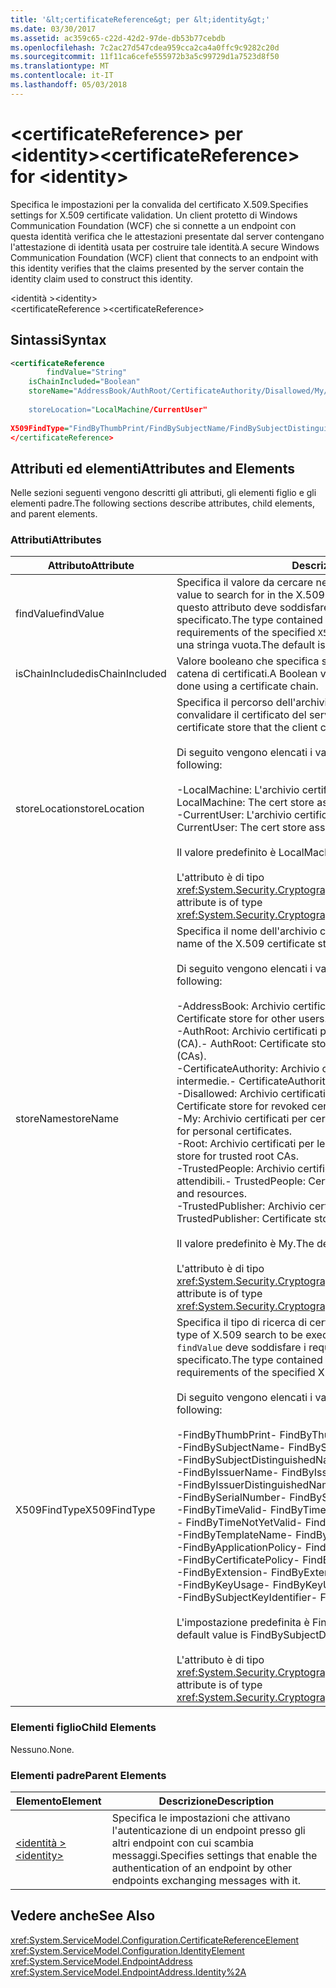 ```yaml
---
title: '&lt;certificateReference&gt; per &lt;identity&gt;'
ms.date: 03/30/2017
ms.assetid: ac359c65-c22d-42d2-97de-db53b77cebdb
ms.openlocfilehash: 7c2ac27d547cdea959cca2ca4a0ffc9c9282c20d
ms.sourcegitcommit: 11f11ca6cefe555972b3a5c99729d1a7523d8f50
ms.translationtype: MT
ms.contentlocale: it-IT
ms.lasthandoff: 05/03/2018
---
```

# <a name="ltcertificatereferencegt-for-ltidentitygt"></a><span data-ttu-id="6ad08-102">&lt;certificateReference&gt; per &lt;identity&gt;</span><span class="sxs-lookup"><span data-stu-id="6ad08-102">&lt;certificateReference&gt; for &lt;identity&gt;</span></span>
<span data-ttu-id="6ad08-103">Specifica le impostazioni per la convalida del certificato X.509.</span><span class="sxs-lookup"><span data-stu-id="6ad08-103">Specifies settings for X.509 certificate validation.</span></span> <span data-ttu-id="6ad08-104">Un client protetto di Windows Communication Foundation (WCF) che si connette a un endpoint con questa identità verifica che le attestazioni presentate dal server contengano l'attestazione di identità usata per costruire tale identità.</span><span class="sxs-lookup"><span data-stu-id="6ad08-104">A secure Windows Communication Foundation (WCF) client that connects to an endpoint with this identity verifies that the claims presented by the server contain the identity claim used to construct this identity.</span></span>  
  
 <span data-ttu-id="6ad08-105">\<identità ></span><span class="sxs-lookup"><span data-stu-id="6ad08-105">\<identity></span></span>  
<span data-ttu-id="6ad08-106">\<certificateReference ></span><span class="sxs-lookup"><span data-stu-id="6ad08-106">\<certificateReference></span></span>  
  
## <a name="syntax"></a><span data-ttu-id="6ad08-107">Sintassi</span><span class="sxs-lookup"><span data-stu-id="6ad08-107">Syntax</span></span>  
  
```xml  
<certificateReference   
        findValue="String"   
    isChainIncluded="Boolean"  
    storeName="AddressBook/AuthRoot/CertificateAuthority/Disallowed/My/Root/TrustedPeople/TrustedPublisher"storeName="  
  
    storeLocation="LocalMachine/CurrentUser"  
  
X509FindType="FindByThumbPrint/FindBySubjectName/FindBySubjectDistinguishedName/FindByIssuerName/FindByIssuerDistinguishedName/FindBySerialNumber/FindByTimeValid/FindByTimeNotYetValid/FindByTemplateName/FindByApplicationPolicy/FindByCertificatePolicy/FindByExtension/FindByKeyUsage/FindBySubjectKeyIdentifier"  
</certificateReference>  
```  
  
## <a name="attributes-and-elements"></a><span data-ttu-id="6ad08-108">Attributi ed elementi</span><span class="sxs-lookup"><span data-stu-id="6ad08-108">Attributes and Elements</span></span>  
 <span data-ttu-id="6ad08-109">Nelle sezioni seguenti vengono descritti gli attributi, gli elementi figlio e gli elementi padre.</span><span class="sxs-lookup"><span data-stu-id="6ad08-109">The following sections describe attributes, child elements, and parent elements.</span></span>  
  
### <a name="attributes"></a><span data-ttu-id="6ad08-110">Attributi</span><span class="sxs-lookup"><span data-stu-id="6ad08-110">Attributes</span></span>  
  
|<span data-ttu-id="6ad08-111">Attributo</span><span class="sxs-lookup"><span data-stu-id="6ad08-111">Attribute</span></span>|<span data-ttu-id="6ad08-112">Descrizione</span><span class="sxs-lookup"><span data-stu-id="6ad08-112">Description</span></span>|  
|---------------|-----------------|  
|<span data-ttu-id="6ad08-113">findValue</span><span class="sxs-lookup"><span data-stu-id="6ad08-113">findValue</span></span>|<span data-ttu-id="6ad08-114">Specifica il valore da cercare nell'archivio certificati X.509.</span><span class="sxs-lookup"><span data-stu-id="6ad08-114">Specifies the value to search for in the X.509 certificate store.</span></span> <span data-ttu-id="6ad08-115">Il tipo contenuto in questo attributo deve soddisfare i requisiti del valore `X509FindType` specificato.</span><span class="sxs-lookup"><span data-stu-id="6ad08-115">The type contained in this attribute must satisfy the requirements of the specified `X509FindType` value.</span></span> <span data-ttu-id="6ad08-116">Il valore predefinito è una stringa vuota.</span><span class="sxs-lookup"><span data-stu-id="6ad08-116">The default is an empty string.</span></span>|  
|<span data-ttu-id="6ad08-117">isChainIncluded</span><span class="sxs-lookup"><span data-stu-id="6ad08-117">isChainIncluded</span></span>|<span data-ttu-id="6ad08-118">Valore booleano che specifica se la convalida viene eseguita usando una catena di certificati.</span><span class="sxs-lookup"><span data-stu-id="6ad08-118">A Boolean value that specifies if the validation is done using a certificate chain.</span></span>|  
|<span data-ttu-id="6ad08-119">storeLocation</span><span class="sxs-lookup"><span data-stu-id="6ad08-119">storeLocation</span></span>|<span data-ttu-id="6ad08-120">Specifica il percorso dell'archivio certificati che il client può usare per convalidare il certificato del server.</span><span class="sxs-lookup"><span data-stu-id="6ad08-120">Specifies the location of the certificate store that the client can use to validate the server’s certificate.</span></span><br /><br /> <span data-ttu-id="6ad08-121">Di seguito vengono elencati i valori validi:</span><span class="sxs-lookup"><span data-stu-id="6ad08-121">Valid values include the following:</span></span><br /><br /> <span data-ttu-id="6ad08-122">-LocalMachine: L'archivio certificati assegnato al computer locale.</span><span class="sxs-lookup"><span data-stu-id="6ad08-122">-   LocalMachine: The cert store assigned to the local machine.</span></span><br /><span data-ttu-id="6ad08-123">-CurrentUser: L'archivio certificati assegnato all'utente corrente.</span><span class="sxs-lookup"><span data-stu-id="6ad08-123">-   CurrentUser: The cert store assigned to the current user.</span></span><br /><br /> <span data-ttu-id="6ad08-124">Il valore predefinito è LocalMachine.</span><span class="sxs-lookup"><span data-stu-id="6ad08-124">The default value is LocalMachine.</span></span><br /><br /> <span data-ttu-id="6ad08-125">L'attributo è di tipo <xref:System.Security.Cryptography.X509Certificates.StoreLocation>.</span><span class="sxs-lookup"><span data-stu-id="6ad08-125">This attribute is of type <xref:System.Security.Cryptography.X509Certificates.StoreLocation>.</span></span>|  
|<span data-ttu-id="6ad08-126">storeName</span><span class="sxs-lookup"><span data-stu-id="6ad08-126">storeName</span></span>|<span data-ttu-id="6ad08-127">Specifica il nome dell'archivio certificati X.509 da aprire.</span><span class="sxs-lookup"><span data-stu-id="6ad08-127">Specifies the name of the X.509 certificate store to open.</span></span><br /><br /> <span data-ttu-id="6ad08-128">Di seguito vengono elencati i valori validi:</span><span class="sxs-lookup"><span data-stu-id="6ad08-128">Valid values include the following:</span></span><br /><br /> <span data-ttu-id="6ad08-129">-AddressBook: Archivio certificati per altri utenti.</span><span class="sxs-lookup"><span data-stu-id="6ad08-129">-   AddressBook: Certificate store for other users.</span></span><br /><span data-ttu-id="6ad08-130">-AuthRoot: Archivio certificati per autorità di certificazione di terze parti (CA).</span><span class="sxs-lookup"><span data-stu-id="6ad08-130">-   AuthRoot: Certificate store for third-party certification authorities (CAs).</span></span><br /><span data-ttu-id="6ad08-131">-CertificateAuthority: Archivio certificati per autorità di certificazione intermedie.</span><span class="sxs-lookup"><span data-stu-id="6ad08-131">-   CertificateAuthority: Certificate store for intermediate CAs.</span></span><br /><span data-ttu-id="6ad08-132">-Disallowed: Archivio certificati per certificati revocati.</span><span class="sxs-lookup"><span data-stu-id="6ad08-132">-   Disallowed: Certificate store for revoked certificates.</span></span><br /><span data-ttu-id="6ad08-133">-My: Archivio certificati per certificati personali.</span><span class="sxs-lookup"><span data-stu-id="6ad08-133">-   My: Certificate store for personal certificates.</span></span><br /><span data-ttu-id="6ad08-134">-Root: Archivio certificati per le CA radice attendibili.</span><span class="sxs-lookup"><span data-stu-id="6ad08-134">-   Root: Certificate store for trusted root CAs.</span></span><br /><span data-ttu-id="6ad08-135">-TrustedPeople: Archivio certificati per utenti e risorse direttamente attendibili.</span><span class="sxs-lookup"><span data-stu-id="6ad08-135">-   TrustedPeople: Certificate store for directly trusted people and resources.</span></span><br /><span data-ttu-id="6ad08-136">-TrustedPublisher: Archivio certificati per autori direttamente attendibili.</span><span class="sxs-lookup"><span data-stu-id="6ad08-136">-   TrustedPublisher: Certificate store for directly trusted publishers.</span></span><br /><br /> <span data-ttu-id="6ad08-137">Il valore predefinito è My.</span><span class="sxs-lookup"><span data-stu-id="6ad08-137">The default value is My.</span></span><br /><br /> <span data-ttu-id="6ad08-138">L'attributo è di tipo <xref:System.Security.Cryptography.X509Certificates.StoreName>.</span><span class="sxs-lookup"><span data-stu-id="6ad08-138">This attribute is of type <xref:System.Security.Cryptography.X509Certificates.StoreName>.</span></span>|  
|<span data-ttu-id="6ad08-139">X509FindType</span><span class="sxs-lookup"><span data-stu-id="6ad08-139">X509FindType</span></span>|<span data-ttu-id="6ad08-140">Specifica il tipo di ricerca di certificati X.509 da eseguire.</span><span class="sxs-lookup"><span data-stu-id="6ad08-140">Specifies the type of X.509 search to be executed.</span></span> <span data-ttu-id="6ad08-141">Il tipo contenuto nell'attributo `findValue` deve soddisfare i requisiti del valore X509FindType specificato.</span><span class="sxs-lookup"><span data-stu-id="6ad08-141">The type contained in the `findValue` attribute must satisfy the requirements of the specified X509FindType.</span></span><br /><br /> <span data-ttu-id="6ad08-142">Di seguito vengono elencati i valori validi:</span><span class="sxs-lookup"><span data-stu-id="6ad08-142">Valid values include the following:</span></span><br /><br /> <span data-ttu-id="6ad08-143">-FindByThumbPrint</span><span class="sxs-lookup"><span data-stu-id="6ad08-143">-   FindByThumbPrint</span></span><br /><span data-ttu-id="6ad08-144">-FindBySubjectName</span><span class="sxs-lookup"><span data-stu-id="6ad08-144">-   FindBySubjectName</span></span><br /><span data-ttu-id="6ad08-145">-FindBySubjectDistinguishedName</span><span class="sxs-lookup"><span data-stu-id="6ad08-145">-   FindBySubjectDistinguishedName</span></span><br /><span data-ttu-id="6ad08-146">-FindByIssuerName</span><span class="sxs-lookup"><span data-stu-id="6ad08-146">-   FindByIssuerName</span></span><br /><span data-ttu-id="6ad08-147">-FindByIssuerDistinguishedName</span><span class="sxs-lookup"><span data-stu-id="6ad08-147">-   FindByIssuerDistinguishedName</span></span><br /><span data-ttu-id="6ad08-148">-FindBySerialNumber</span><span class="sxs-lookup"><span data-stu-id="6ad08-148">-   FindBySerialNumber</span></span><br /><span data-ttu-id="6ad08-149">-FindByTimeValid</span><span class="sxs-lookup"><span data-stu-id="6ad08-149">-   FindByTimeValid</span></span><br /><span data-ttu-id="6ad08-150">-   FindByTimeNotYetValid</span><span class="sxs-lookup"><span data-stu-id="6ad08-150">-   FindByTimeNotYetValid</span></span><br /><span data-ttu-id="6ad08-151">-FindByTemplateName</span><span class="sxs-lookup"><span data-stu-id="6ad08-151">-   FindByTemplateName</span></span><br /><span data-ttu-id="6ad08-152">-FindByApplicationPolicy</span><span class="sxs-lookup"><span data-stu-id="6ad08-152">-   FindByApplicationPolicy</span></span><br /><span data-ttu-id="6ad08-153">-FindByCertificatePolicy</span><span class="sxs-lookup"><span data-stu-id="6ad08-153">-   FindByCertificatePolicy</span></span><br /><span data-ttu-id="6ad08-154">-FindByExtension</span><span class="sxs-lookup"><span data-stu-id="6ad08-154">-   FindByExtension</span></span><br /><span data-ttu-id="6ad08-155">-FindByKeyUsage</span><span class="sxs-lookup"><span data-stu-id="6ad08-155">-   FindByKeyUsage</span></span><br /><span data-ttu-id="6ad08-156">-FindBySubjectKeyIdentifier</span><span class="sxs-lookup"><span data-stu-id="6ad08-156">-   FindBySubjectKeyIdentifier</span></span><br /><br /> <span data-ttu-id="6ad08-157">L'impostazione predefinita è FindBySubjectDistinguishedName.</span><span class="sxs-lookup"><span data-stu-id="6ad08-157">The default value is FindBySubjectDistinguishedName.</span></span><br /><br /> <span data-ttu-id="6ad08-158">L'attributo è di tipo <xref:System.Security.Cryptography.X509Certificates.X509FindType>.</span><span class="sxs-lookup"><span data-stu-id="6ad08-158">This attribute is of type <xref:System.Security.Cryptography.X509Certificates.X509FindType>.</span></span>|  
  
### <a name="child-elements"></a><span data-ttu-id="6ad08-159">Elementi figlio</span><span class="sxs-lookup"><span data-stu-id="6ad08-159">Child Elements</span></span>  
 <span data-ttu-id="6ad08-160">Nessuno.</span><span class="sxs-lookup"><span data-stu-id="6ad08-160">None.</span></span>  
  
### <a name="parent-elements"></a><span data-ttu-id="6ad08-161">Elementi padre</span><span class="sxs-lookup"><span data-stu-id="6ad08-161">Parent Elements</span></span>  
  
|<span data-ttu-id="6ad08-162">Elemento</span><span class="sxs-lookup"><span data-stu-id="6ad08-162">Element</span></span>|<span data-ttu-id="6ad08-163">Descrizione</span><span class="sxs-lookup"><span data-stu-id="6ad08-163">Description</span></span>|  
|-------------|-----------------|  
|[<span data-ttu-id="6ad08-164">\<identità ></span><span class="sxs-lookup"><span data-stu-id="6ad08-164">\<identity></span></span>](../../../../../docs/framework/configure-apps/file-schema/wcf/identity.md)|<span data-ttu-id="6ad08-165">Specifica le impostazioni che attivano l'autenticazione di un endpoint presso gli altri endpoint con cui scambia messaggi.</span><span class="sxs-lookup"><span data-stu-id="6ad08-165">Specifies settings that enable the authentication of an endpoint by other endpoints exchanging messages with it.</span></span>|  
  
## <a name="see-also"></a><span data-ttu-id="6ad08-166">Vedere anche</span><span class="sxs-lookup"><span data-stu-id="6ad08-166">See Also</span></span>  
 <xref:System.ServiceModel.Configuration.CertificateReferenceElement>  
 <xref:System.ServiceModel.Configuration.IdentityElement>  
 <xref:System.ServiceModel.EndpointAddress>  
 <xref:System.ServiceModel.EndpointAddress.Identity%2A>
